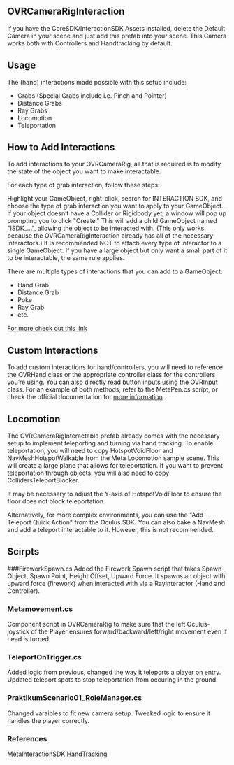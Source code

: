 ## OVRCameraRigInteraction

If you have the CoreSDK/InteractionSDK Assets installed, delete the Default Camera in your scene and just add this prefab into your scene. This Camera works both with Controllers and Handtracking by default.



## Usage
The (hand) interactions made possible with this setup include:

* Grabs (Special Grabs include i.e. Pinch and Pointer)
* Distance Grabs
* Ray Grabs
* Locomotion
* Teleportation

## How to Add Interactions
To add interactions to your OVRCameraRig, all that is required is to modify the state of the object you want to make interactable.

For each type of grab interaction, follow these steps:

Highlight your GameObject, right-click, search for INTERACTION SDK, and choose the type of grab interaction you want to apply to your GameObject.
If your object doesn’t have a Collider or Rigidbody yet, a window will pop up prompting you to click "Create." This will add a child GameObject named "ISDK_...", allowing the object to be interacted with. (This only works because the OVRCameraRigInteraction already has all of the necessary interactors.)
It is recommended NOT to attach every type of interactor to a single GameObject. If you have a large object but only want a small part of it to be interactable, the same rule applies.

There are multiple types of interactions that you can add to a GameObject:
* Hand Grab
* Distance Grab
* Poke
* Ray Grab
* etc.

[For more check out this link](https://developers.meta.com/horizon/documentation/unity/unity-isdk-interaction-sdk-overview/)

## Custom Interactions

To add custom interactions for hand/controllers, you will need to reference the OVRHand class or the appropriate controller class for the controllers you’re using. You can also directly read button inputs using the OVRInput class. For an example of both methods, refer to the MetaPen.cs script, or check the official documentation for [more information](https://developers.meta.com/horizon/documentation/unity/unity-inputactions).

## Locomotion

The OVRCameraRigInteractable prefab already comes with the necessary setup to implement teleporting and turning via hand tracking.
To enable teleportation, you will need to copy HotspotVoidFloor and NavMeshHotspotWalkable from the Meta Locomotion sample scene. This will create a large plane that allows for teleportation. If you want to prevent teleportation through objects, you will also need to copy CollidersTeleportBlocker.

It may be necessary to adjust the Y-axis of HotspotVoidFloor to ensure the floor does not block teleportation.

Alternatively, for more complex environments, you can use the "Add Teleport Quick Action" from the Oculus SDK. You can also bake a NavMesh and add a teleport interactable to it. However, this is not recommended.

## Scirpts
###FireworkSpawn.cs
Added the Firework Spawn script that takes Spawn Object, Spawn Point, Height Offset, Upward Force.
It spawns an object with upward force (firework) when interacted with via a RayInteractor (Hand and Controller).


### Metamovement.cs
Component script in OVRCameraRig to make sure that the left Oculus-joystick of the Player ensures forward/backward/left/right movement even if head is turned.

### TeleportOnTrigger.cs
Added logic from previous, changed the way it teleports a player on entry. Updated teleport spots to stop teleportation from occuring in the ground.


### PraktikumScenario01_RoleManager.cs
Changed varaibles to fit new camera setup. Tweaked logic to ensure it handles the player correctly.




### References
[MetaInteractionSDK](https://developer.oculus.com/documentation/unity/unity-isdk-interaction-sdk-overview/)
[HandTracking](https://developer.oculus.com/documentation/unity/unity-handtracking-overview/)
